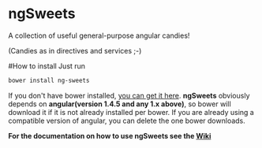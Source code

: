 # ngSweets
A collection of useful general-purpose angular candies!

(Candies as in directives and services ;-)

#How to install
Just run
```bash
bower install ng-sweets
```
If you don't have bower installed, [you can get it here](http://bower.io).
**ngSweets** obviously depends on **angular(version 1.4.5 and any 1.x above)**, so bower will download it if it is not already installed per bower. If you are already using a compatible version of angular, you can delete the one bower downloads.

**For the documentation on how to use ngSweets see the [Wiki](./wiki/)**
